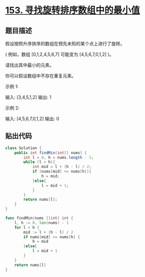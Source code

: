 # [153. 寻找旋转排序数组中的最小值](https://leetcode-cn.com/problems/find-minimum-in-rotated-sorted-array/)

## 题目描述

假设按照升序排序的数组在预先未知的某个点上进行了旋转。

( 例如，数组 [0,1,2,4,5,6,7] 可能变为 [4,5,6,7,0,1,2] )。

请找出其中最小的元素。

你可以假设数组中不存在重复元素。

示例 1:

输入: [3,4,5,1,2]
输出: 1

示例 2:

输入: [4,5,6,7,0,1,2]
输出: 0



## 贴出代码
```java
class Solution {
    public int findMin(int[] nums) {
        int l = 0, h = nums.length - 1;
        while (l < h){
            int mid = l + (h - l) / 2;
            if (nums[mid] <= nums[h]){
                h = mid;
            }else{
                l = mid + 1;
            }
        }
        return nums[l];
    }
}
```

```go
func findMin(nums []int) int {
    l, h := 0, len(nums) - 1
	for l < h {
		mid := l + (h - l) / 2
		if nums[mid] <= nums[h] {
			h = mid
		}else{
			l = mid + 1
		}
	}
	return nums[l]
}
```